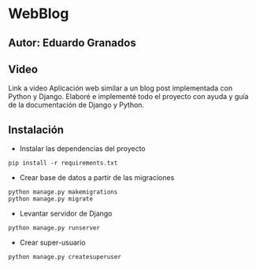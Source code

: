 # WebBlog
## Autor: Eduardo Granados
## Video
Link a video
Aplicación web similar a un blog post implementada con Python y Django.
Elaboré e implementé todo el proyecto con ayuda y guía de la documentación de Django y Python.

## Instalación
- Instalar las dependencias del proyecto
```
pip install -r requirements.txt
```

- Crear base de datos a partir de las migraciones
```
python manage.py makemigrations
python manage.py migrate
```
- Levantar servidor de Django
```
python manage.py runserver
```

- Crear super-usuario
```
python manage.py createsuperuser
```
